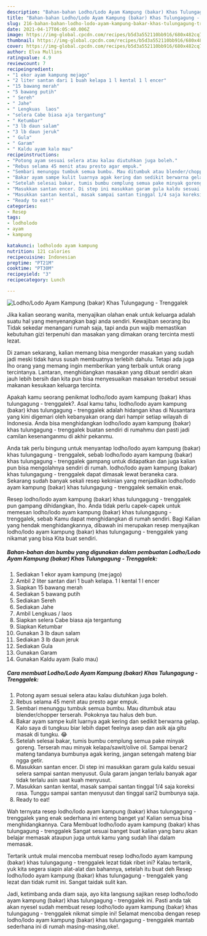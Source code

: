 ```yaml
---
description: "Bahan-bahan Lodho/Lodo Ayam Kampung (bakar) Khas Tulungagung - Trenggalek Sederhana dan Mudah Dibuat"
title: "Bahan-bahan Lodho/Lodo Ayam Kampung (bakar) Khas Tulungagung - Trenggalek Sederhana dan Mudah Dibuat"
slug: 216-bahan-bahan-lodho-lodo-ayam-kampung-bakar-khas-tulungagung-trenggalek-sederhana-dan-mudah-dibuat
date: 2021-04-17T06:05:40.006Z
image: https://img-global.cpcdn.com/recipes/b5d3a552110bb916/680x482cq70/lodholodo-ayam-kampung-bakar-khas-tulungagung-trenggalek-foto-resep-utama.jpg
thumbnail: https://img-global.cpcdn.com/recipes/b5d3a552110bb916/680x482cq70/lodholodo-ayam-kampung-bakar-khas-tulungagung-trenggalek-foto-resep-utama.jpg
cover: https://img-global.cpcdn.com/recipes/b5d3a552110bb916/680x482cq70/lodholodo-ayam-kampung-bakar-khas-tulungagung-trenggalek-foto-resep-utama.jpg
author: Elva Mullins
ratingvalue: 4.9
reviewcount: 7
recipeingredient:
- "1 ekor ayam kampung mejago"
- "2 liter santan dari 1 buah kelapa 1 l kental 1 l encer"
- "15 bawang merah"
- "5 bawang putih"
- " Sereh"
- " Jahe"
- " Lengkuas  laos"
- "selera Cabe biasa aja tergantung"
- " Ketumbar"
- "3 lb daun salam"
- "3 lb daun jeruk"
- " Gula"
- " Garam"
- " Kaldu ayam kalo mau"
recipeinstructions:
- "Potong ayam sesuai selera atau kalau diutuhkan juga boleh."
- "Rebus selama 45 menit atau presto agar empuk."
- "Sembari menunggu tumbuk semua bumbu. Mau ditumbuk atau blender/chopper terserah. Pokoknya tau halus deh bun."
- "Bakar ayam sampe kulit luarnya agak kering dan sedikit berwarna gelap. Kalo saya di tungkuu biar lebih dapet feelnya asep dan asik aja gitu masak di tungku. 😂"
- "Setelah selesai bakar, tumis bumbu cemplung semua pake minyak goreng. Terserah mau minyak kelapa/sawit/olive oil. Sampai benar2 mateng tandanya bumbunya agak kering, jangan setengah mateng biar ngga getir."
- "Masukkan santan encer. Di step ini masukkan garam gula kaldu sesuai selera sampai santan menyusut. Gula garam jangan terlalu banyak agar tidak terlalu asin saat kuah menyusut."
- "Masukkan santan kental, masak sampai santan tinggal 1/4 saja koreksi rasa. Tunggu sampai santan menyusut dan tinggal sari2 bumbunya saja."
- "Ready to eat!"
categories:
- Resep
tags:
- lodholodo
- ayam
- kampung

katakunci: lodholodo ayam kampung 
nutrition: 121 calories
recipecuisine: Indonesian
preptime: "PT21M"
cooktime: "PT30M"
recipeyield: "3"
recipecategory: Lunch

---
```



![Lodho/Lodo Ayam Kampung (bakar) Khas Tulungagung - Trenggalek](https://img-global.cpcdn.com/recipes/b5d3a552110bb916/680x482cq70/lodholodo-ayam-kampung-bakar-khas-tulungagung-trenggalek-foto-resep-utama.jpg)

Jika kalian seorang wanita, menyajikan olahan enak untuk keluarga adalah suatu hal yang menyenangkan bagi anda sendiri. Kewajiban seorang ibu Tidak sekedar menangani rumah saja, tapi anda pun wajib memastikan kebutuhan gizi terpenuhi dan masakan yang dimakan orang tercinta mesti lezat.

Di zaman  sekarang, kalian memang bisa mengorder masakan yang sudah jadi meski tidak harus susah membuatnya terlebih dahulu. Tetapi ada juga lho orang yang memang ingin memberikan yang terbaik untuk orang tercintanya. Lantaran, menghidangkan masakan yang dibuat sendiri akan jauh lebih bersih dan kita pun bisa menyesuaikan masakan tersebut sesuai makanan kesukaan keluarga tercinta. 



Apakah kamu seorang penikmat lodho/lodo ayam kampung (bakar) khas tulungagung - trenggalek?. Asal kamu tahu, lodho/lodo ayam kampung (bakar) khas tulungagung - trenggalek adalah hidangan khas di Nusantara yang kini digemari oleh kebanyakan orang dari hampir setiap wilayah di Indonesia. Anda bisa menghidangkan lodho/lodo ayam kampung (bakar) khas tulungagung - trenggalek buatan sendiri di rumahmu dan pasti jadi camilan kesenanganmu di akhir pekanmu.

Anda tak perlu bingung untuk menyantap lodho/lodo ayam kampung (bakar) khas tulungagung - trenggalek, sebab lodho/lodo ayam kampung (bakar) khas tulungagung - trenggalek gampang untuk didapatkan dan juga kalian pun bisa mengolahnya sendiri di rumah. lodho/lodo ayam kampung (bakar) khas tulungagung - trenggalek dapat dimasak lewat beraneka cara. Sekarang sudah banyak sekali resep kekinian yang menjadikan lodho/lodo ayam kampung (bakar) khas tulungagung - trenggalek semakin enak.

Resep lodho/lodo ayam kampung (bakar) khas tulungagung - trenggalek pun gampang dihidangkan, lho. Anda tidak perlu capek-capek untuk memesan lodho/lodo ayam kampung (bakar) khas tulungagung - trenggalek, sebab Kamu dapat menghidangkan di rumah sendiri. Bagi Kalian yang hendak menghidangkannya, dibawah ini merupakan resep menyajikan lodho/lodo ayam kampung (bakar) khas tulungagung - trenggalek yang nikamat yang bisa Kita buat sendiri.

<!--inarticleads1-->

##### Bahan-bahan dan bumbu yang digunakan dalam pembuatan Lodho/Lodo Ayam Kampung (bakar) Khas Tulungagung - Trenggalek:

1. Sediakan 1 ekor ayam kampung (me:jago)
1. Ambil 2 liter santan dari 1 buah kelapa. 1 l kental 1 l encer
1. Siapkan 15 bawang merah
1. Sediakan 5 bawang putih
1. Sediakan  Sereh
1. Sediakan  Jahe
1. Ambil  Lengkuas / laos
1. Siapkan selera Cabe biasa aja tergantung
1. Siapkan  Ketumbar
1. Gunakan 3 lb daun salam
1. Sediakan 3 lb daun jeruk
1. Sediakan  Gula
1. Gunakan  Garam
1. Gunakan  Kaldu ayam (kalo mau)




<!--inarticleads2-->

##### Cara membuat Lodho/Lodo Ayam Kampung (bakar) Khas Tulungagung - Trenggalek:

1. Potong ayam sesuai selera atau kalau diutuhkan juga boleh.
1. Rebus selama 45 menit atau presto agar empuk.
1. Sembari menunggu tumbuk semua bumbu. Mau ditumbuk atau blender/chopper terserah. Pokoknya tau halus deh bun.
1. Bakar ayam sampe kulit luarnya agak kering dan sedikit berwarna gelap. Kalo saya di tungkuu biar lebih dapet feelnya asep dan asik aja gitu masak di tungku. 😂
1. Setelah selesai bakar, tumis bumbu cemplung semua pake minyak goreng. Terserah mau minyak kelapa/sawit/olive oil. Sampai benar2 mateng tandanya bumbunya agak kering, jangan setengah mateng biar ngga getir.
1. Masukkan santan encer. Di step ini masukkan garam gula kaldu sesuai selera sampai santan menyusut. Gula garam jangan terlalu banyak agar tidak terlalu asin saat kuah menyusut.
1. Masukkan santan kental, masak sampai santan tinggal 1/4 saja koreksi rasa. Tunggu sampai santan menyusut dan tinggal sari2 bumbunya saja.
1. Ready to eat!




Wah ternyata resep lodho/lodo ayam kampung (bakar) khas tulungagung - trenggalek yang enak sederhana ini enteng banget ya! Kalian semua bisa menghidangkannya. Cara Membuat lodho/lodo ayam kampung (bakar) khas tulungagung - trenggalek Sangat sesuai banget buat kalian yang baru akan belajar memasak ataupun juga untuk kamu yang sudah lihai dalam memasak.

Tertarik untuk mulai mencoba membuat resep lodho/lodo ayam kampung (bakar) khas tulungagung - trenggalek lezat tidak ribet ini? Kalau tertarik, yuk kita segera siapin alat-alat dan bahannya, setelah itu buat deh Resep lodho/lodo ayam kampung (bakar) khas tulungagung - trenggalek yang lezat dan tidak rumit ini. Sangat taidak sulit kan. 

Jadi, ketimbang anda diam saja, ayo kita langsung sajikan resep lodho/lodo ayam kampung (bakar) khas tulungagung - trenggalek ini. Pasti anda tak akan nyesel sudah membuat resep lodho/lodo ayam kampung (bakar) khas tulungagung - trenggalek nikmat simple ini! Selamat mencoba dengan resep lodho/lodo ayam kampung (bakar) khas tulungagung - trenggalek mantab sederhana ini di rumah masing-masing,oke!.

